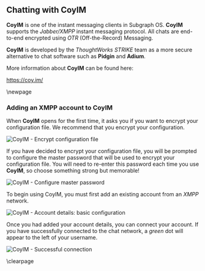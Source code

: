 ## Chatting with CoyIM

**CoyIM** is one of the instant messaging clients in Subgraph OS. **CoyIM**
supports the *Jabber/XMPP* instant messaging protocol. All chats are end-to-end
encrypted using *OTR* (Off-the-Record) Messaging.

**CoyIM** is developed by the *ThoughtWorks STRIKE* team as a more secure
alternative to chat software such as **Pidgin** and **Adium**.

More information about **CoyIM** can be found here:

<https://coy.im/>

\newpage

### Adding an XMPP account to CoyIM

When **CoyIM** opens for the first time, it asks you if you want to encrypt your
configuration file. We recommend that you encrypt your configuration.

![CoyIM - Encrypt configuration file](static/images/CoyIM_encrypt_config.png)

If you have decided to encrypt your configuration file, you will be prompted
to configure the master password that will be used to encrypt your 
configuration file. You will need to re-enter this password each time you
use **CoyIM**, so choose something strong but memorable! 

![CoyIM - Configure master password](static/images/CoyIM_configure_master_password.png)

To begin using CoyIM, you must first add an existing account from an *XMPP*
network. 

![CoyIM - Account details: basic configuration](static/images/CoyIM_account_details_basic.png)

Once you had added your account details, you can connect your account. If
you have successfully connected to the chat network, a *green* dot will appear
to the left of your username.

![CoyIM - Successful connection](static/images/CoyIM_connected.png)

\clearpage

